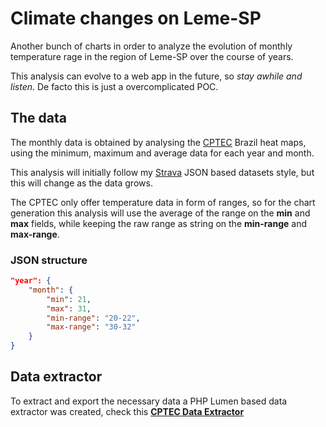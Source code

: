 # Climate changes on Leme-SP

Another bunch of charts in order to analyze the evolution of monthly temperature rage in the region of Leme-SP over the course of years.

This analysis can evolve to a web app in the future, so *stay awhile and listen*. De facto this is just a overcomplicated POC.


## The data

The monthly data is obtained by analysing the [CPTEC][1] Brazil heat maps, using the minimum, maximum and average data for each year and month.

This analysis will initially follow my [Strava][2] JSON based datasets style, but this will change as the data grows.

The CPTEC only offer temperature data in form of ranges, so for the chart generation this analysis will use the average of the range on the **min** and **max** fields, while keeping the raw range as string on the **min-range** and **max-range**.

### JSON structure

```json
"year": {
    "month": {
        "min": 21,
        "max": 31,
        "min-range": "20-22",
        "max-range": "30-32"
    }
}    
```

## Data extractor

To extract and export the necessary data a PHP Lumen based data extractor was created, check this **[CPTEC Data Extractor][3]**


[1]: http://clima1.cptec.inpe.br/monitoramentobrasil/pt
[2]: https://github.com/ghp2201/data-analysis/tree/master/strava
[3]: https://github.com/gustapinto/cptec-data-extactor
